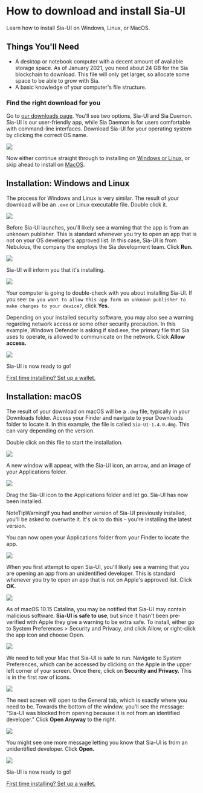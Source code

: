 # How to download and install Sia-UI

Learn how to install Sia-UI on Windows, Linux, or MacOS.

## Things You'll Need

* A desktop or notebook computer with a decent amount of available storage space. As of January 2021, you need about 24 GB for the Sia blockchain to download. This file will only get larger, so allocate some space to be able to grow with Sia.
* A basic knowledge of your computer's file structure.

### Find the right download for you <a id="find_the_right_download_for_you"></a>

Go to [our downloads page](http://sia.tech/get-started). You'll see two options, Sia-UI and Sia Daemon. Sia-UI is our user-friendly app, while Sia Daemon is for users comfortable with command-line interfaces. Download Sia-UI for your operating system by clicking the correct OS name.

![](../../.gitbook/assets/install-1.png)

Now either continue straight through to installing on [Windows or Linux](how-to-download-and-install-sia-ui.md#installation-windows-and-linux), or skip ahead to install on [MacOS](how-to-download-and-install-sia-ui.md#installation-macos).

## Installation: Windows and Linux

The process for Windows and Linux is very similar. The result of your download will be an `.exe` or Linux executable file. Double click it.

![](../../.gitbook/assets/install-2.png)

Before Sia-UI launches, you'll likely see a warning that the app is from an unknown publisher. This is standard whenever you try to open an app that is not on your OS developer's approved list. In this case, Sia-UI is from Nebulous, the company the employs the Sia development team. Click **Run.**

![](../../.gitbook/assets/install-3.png)

Sia-UI will inform you that it's installing.

![](../../.gitbook/assets/install-4.png)

Your computer is going to double-check with you about installing Sia-UI. If you see: `Do you want to allow this app form an unknown publisher to make changes to your device?`, click **Yes.**

Depending on your installed security software, you may also see a warning regarding network access or some other security precaution. In this example, Windows Defender is asking if siad.exe, the primary file that Sia uses to operate, is allowed to communicate on the network. Click **Allow access.**

![](../../.gitbook/assets/install-5.png)

Sia-UI is now ready to go!

[First time installing? Set up a wallet.](how-to-make-a-new-wallet-in-sia-ui.md)

## Installation: macOS

The result of your download on macOS will be a `.dmg` file, typically in your Downloads folder. Access your Finder and navigate to your Downloads folder to locate it. In this example, the file is called `Sia-UI-1.4.0.dmg`. This can vary depending on the version.

Double click on this file to start the installation.

![](../../.gitbook/assets/install-6.png)

A new window will appear, with the Sia-UI icon, an arrow, and an image of your Applications folder.

![](../../.gitbook/assets/install-7.png)

Drag the Sia-UI icon to the Applications folder and let go. Sia-UI has now been installed.

NoteTipWarningIf you had another version of Sia-UI previously installed, you'll be asked to overwrite it. It's ok to do this - you're installing the latest version.

You can now open your Applications folder from your Finder to locate the app.

![](../../.gitbook/assets/install-8.png)

When you first attempt to open Sia-UI, you'll likely see a warning that you are opening an app from an unidentified developer. This is standard whenever you try to open an app that is not on Apple's approved list. Click **OK.**

![](../../.gitbook/assets/install-9.png)

As of macOS 10.15 Catalina, you may be notified that Sia-UI may contain malicious software. **Sia-UI is safe to use**, but since it hasn't been pre-verified with Apple they give a warning to be extra safe. To install, either go to System Preferences &gt; Security and Privacy, and click Allow, or right-click the app icon and choose Open.

![](../../.gitbook/assets/install-10.png)

We need to tell your Mac that Sia-UI is safe to run. Navigate to System Preferences, which can be accessed by clicking on the Apple in the upper left corner of your screen. Once there, click on **Security and Privacy.** This is in the first row of icons.

![](../../.gitbook/assets/install-11.png)

The next screen will open to the General tab, which is exactly where you need to be. Towards the bottom of the window, you'll see the message: "Sia-UI was blocked from opening because it is not from an identified developer." Click **Open Anyway** to the right.

![](../../.gitbook/assets/install-12.png)

You might see one more message letting you know that Sia-UI is from an unidentified developer. Click **Open.**

![](../../.gitbook/assets/install-13.png)

Sia-UI is now ready to go!

[First time installing? Set up a wallet.](how-to-make-a-new-wallet-in-sia-ui.md)

